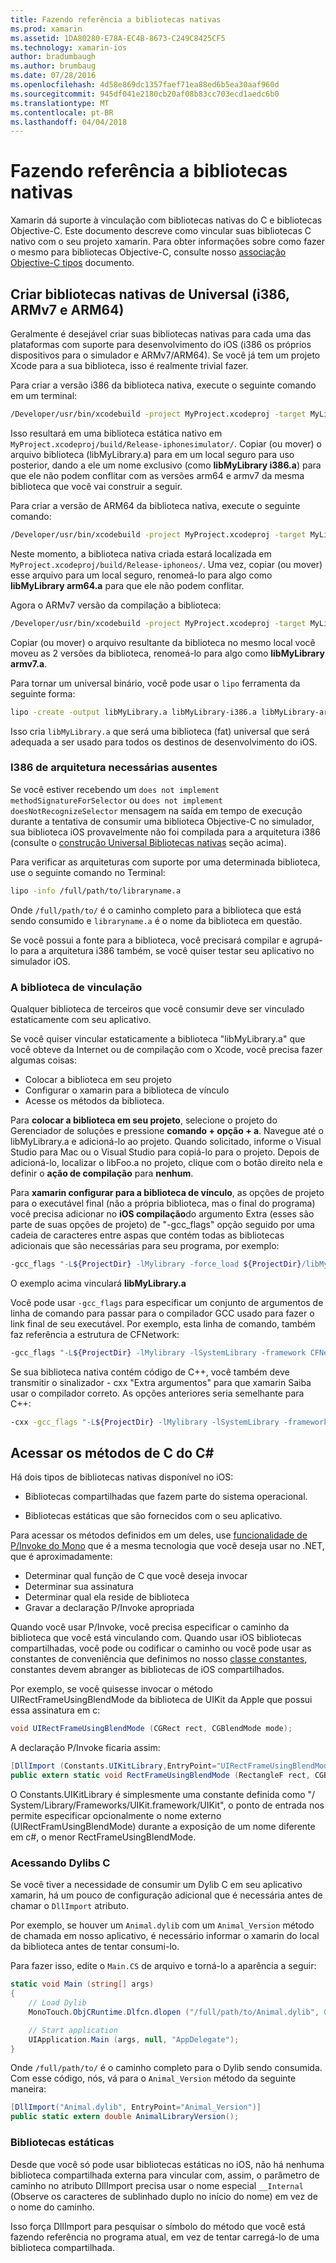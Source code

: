 ```yaml
---
title: Fazendo referência a bibliotecas nativas
ms.prod: xamarin
ms.assetid: 1DA80280-E78A-EC4B-8673-C249C8425CF5
ms.technology: xamarin-ios
author: bradumbaugh
ms.author: brumbaug
ms.date: 07/28/2016
ms.openlocfilehash: 4d58e869dc1357faef71ea88ed6b5ea30aaf960d
ms.sourcegitcommit: 945df041e2180cb20af08b83cc703ecd1aedc6b0
ms.translationtype: MT
ms.contentlocale: pt-BR
ms.lasthandoff: 04/04/2018
---
```

# <a name="referencing-native-libraries"></a>Fazendo referência a bibliotecas nativas

Xamarin dá suporte à vinculação com bibliotecas nativas do C e bibliotecas Objective-C. Este documento descreve como vincular suas bibliotecas C nativo com o seu projeto xamarin. Para obter informações sobre como fazer o mesmo para bibliotecas Objective-C, consulte nosso [associação Objective-C tipos](~/ios/platform/binding-objective-c/index.md) documento.

<a name="building_native" />

## <a name="building-universal-native-libraries-i386-armv7-and-arm64"></a>Criar bibliotecas nativas de Universal (i386, ARMv7 e ARM64)

Geralmente é desejável criar suas bibliotecas nativas para cada uma das plataformas com suporte para desenvolvimento do iOS (i386 os próprios dispositivos para o simulador e ARMv7/ARM64). Se você já tem um projeto Xcode para a sua biblioteca, isso é realmente trivial fazer.

Para criar a versão i386 da biblioteca nativa, execute o seguinte comando em um terminal:

```bash
/Developer/usr/bin/xcodebuild -project MyProject.xcodeproj -target MyLibrary -sdk iphonesimulator -arch i386 -configuration Release clean build
```

Isso resultará em uma biblioteca estática nativo em `MyProject.xcodeproj/build/Release-iphonesimulator/`. Copiar (ou mover) o arquivo biblioteca (libMyLibrary.a) para em um local seguro para uso posterior, dando a ele um nome exclusivo (como **libMyLibrary i386.a**) para que ele não podem conflitar com as versões arm64 e armv7 da mesma biblioteca que você vai construir a seguir.

Para criar a versão de ARM64 da biblioteca nativa, execute o seguinte comando:

```bash
/Developer/usr/bin/xcodebuild -project MyProject.xcodeproj -target MyLibrary -sdk iphoneos -arch arm64 -configuration Release clean build
```

Neste momento, a biblioteca nativa criada estará localizada em `MyProject.xcodeproj/build/Release-iphoneos/`. Uma vez, copiar (ou mover) esse arquivo para um local seguro, renomeá-lo para algo como **libMyLibrary arm64.a** para que ele não podem conflitar.

Agora o ARMv7 versão da compilação a biblioteca:

```bash
/Developer/usr/bin/xcodebuild -project MyProject.xcodeproj -target MyLibrary -sdk iphoneos -arch armv7 -configuration Release clean build
```

Copiar (ou mover) o arquivo resultante da biblioteca no mesmo local você moveu as 2 versões da biblioteca, renomeá-lo para algo como **libMyLibrary armv7.a**.

Para tornar um universal binário, você pode usar o `lipo` ferramenta da seguinte forma:

```bash
lipo -create -output libMyLibrary.a libMyLibrary-i386.a libMyLibrary-arm64.a libMyLibrary-armv7.a
```

Isso cria `libMyLibrary.a` que será uma biblioteca (fat) universal que será adequada a ser usado para todos os destinos de desenvolvimento do iOS.


### <a name="missing-required-architecture-i386"></a>I386 de arquitetura necessárias ausentes

Se você estiver recebendo um `does not implement methodSignatureForSelector` ou `does not implement doesNotRecognizeSelector` mensagem na saída em tempo de execução durante a tentativa de consumir uma biblioteca Objective-C no simulador, sua biblioteca iOS provavelmente não foi compilada para a arquitetura i386 (consulte o [construção Universal Bibliotecas nativas](#building_native) seção acima).

Para verificar as arquiteturas com suporte por uma determinada biblioteca, use o seguinte comando no Terminal:

```bash
lipo -info /full/path/to/libraryname.a
```

Onde `/full/path/to/` é o caminho completo para a biblioteca que está sendo consumido e `libraryname.a` é o nome da biblioteca em questão.

Se você possui a fonte para a biblioteca, você precisará compilar e agrupá-lo para a arquitetura i386 também, se você quiser testar seu aplicativo no simulador iOS.

### <a name="linking-your-library"></a>A biblioteca de vinculação

Qualquer biblioteca de terceiros que você consumir deve ser vinculado estaticamente com seu aplicativo. 

Se você quiser vincular estaticamente a biblioteca "libMyLibrary.a" que você obteve da Internet ou de compilação com o Xcode, você precisa fazer algumas coisas:

-  Colocar a biblioteca em seu projeto
-  Configurar o xamarin para a biblioteca de vínculo
-  Acesse os métodos da biblioteca.


Para **colocar a biblioteca em seu projeto**, selecione o projeto do Gerenciador de soluções e pressione **comando + opção + a**. Navegue até o libMyLibrary.a e adicioná-lo ao projeto. Quando solicitado, informe o Visual Studio para Mac ou o Visual Studio para copiá-lo para o projeto. Depois de adicioná-lo, localizar o libFoo.a no projeto, clique com o botão direito nela e definir o **ação de compilação** para **nenhum**.

Para **xamarin configurar para a biblioteca de vínculo**, as opções de projeto para o executável final (não a própria biblioteca, mas o final do programa) você precisa adicionar no **iOS compilação**do argumento Extra (esses são parte de suas opções de projeto) de "-gcc_flags" opção seguido por uma cadeia de caracteres entre aspas que contém todas as bibliotecas adicionais que são necessárias para seu programa, por exemplo:

```bash
-gcc_flags "-L${ProjectDir} -lMylibrary -force_load ${ProjectDir}/libMyLibrary.a"
```

O exemplo acima vinculará **libMyLibrary.a**

Você pode usar `-gcc_flags` para especificar um conjunto de argumentos de linha de comando para passar para o compilador GCC usado para fazer o link final de seu executável. Por exemplo, esta linha de comando, também faz referência a estrutura de CFNetwork:

```bash
-gcc_flags "-L${ProjectDir} -lMylibrary -lSystemLibrary -framework CFNetwork -force_load ${ProjectDir}/libMyLibrary.a"
```

Se sua biblioteca nativa contém código de C++, você também deve transmitir o sinalizador - cxx "Extra argumentos" para que xamarin Saiba usar o compilador correto. As opções anteriores seria semelhante para C++:

```bash
-cxx -gcc_flags "-L${ProjectDir} -lMylibrary -lSystemLibrary -framework CFNetwork -force_load ${ProjectDir}/libMyLibrary.a"
```

<a name="Accessing_C_Methods_from_C#" />

## <a name="accessing-c-methods-from-c35"></a>Acessar os métodos de C do C&#35;

Há dois tipos de bibliotecas nativas disponível no iOS:

-  Bibliotecas compartilhadas que fazem parte do sistema operacional.

-  Bibliotecas estáticas que são fornecidos com o seu aplicativo.


Para acessar os métodos definidos em um deles, use [funcionalidade de P/Invoke do Mono](http://www.mono-project.com/docs/advanced/pinvoke/) que é a mesma tecnologia que você deseja usar no .NET, que é aproximadamente:

-  Determinar qual função de C que você deseja invocar
-  Determinar sua assinatura
-  Determinar qual ela reside de biblioteca
-  Gravar a declaração P/Invoke apropriada


Quando você usar P/Invoke, você precisa especificar o caminho da biblioteca que você está vinculando com. Quando usar iOS bibliotecas compartilhadas, você pode ou codificar o caminho ou você pode usar as constantes de conveniência que definimos no nosso [classe constantes](https://developer.xamarin.com/api/type/Constants/), constantes devem abranger as bibliotecas de iOS compartilhados.

Por exemplo, se você quisesse invocar o método UIRectFrameUsingBlendMode da biblioteca de UIKit da Apple que possui essa assinatura em c:

```csharp
void UIRectFrameUsingBlendMode (CGRect rect, CGBlendMode mode);
```

A declaração P/Invoke ficaria assim:

```csharp
[DllImport (Constants.UIKitLibrary,EntryPoint="UIRectFrameUsingBlendMode")]
public extern static void RectFrameUsingBlendMode (RectangleF rect, CGBlendMode blendMode);
```

O Constants.UIKitLibrary é simplesmente uma constante definida como "/ System/Library/Frameworks/UIKit.framework/UIKit", o ponto de entrada nos permite especificar opcionalmente o nome externo (UIRectFramUsingBlendMode) durante a exposição de um nome diferente em c#, o menor RectFrameUsingBlendMode.

<a name="Accessing_C_Dylibs" />

### <a name="accessing-c-dylibs"></a>Acessando Dylibs C

Se você tiver a necessidade de consumir um Dylib C em seu aplicativo xamarin, há um pouco de configuração adicional que é necessária antes de chamar o `DllImport` atributo.

Por exemplo, se houver um `Animal.dylib` com um `Animal_Version` método de chamada em nosso aplicativo, é necessário informar o xamarin do local da biblioteca antes de tentar consumi-lo.

Para fazer isso, edite o `Main.CS` de arquivo e torná-lo a aparência a seguir:

```csharp
static void Main (string[] args)
{
    // Load Dylib
    MonoTouch.ObjCRuntime.Dlfcn.dlopen ("/full/path/to/Animal.dylib", 0);

    // Start application
    UIApplication.Main (args, null, "AppDelegate");
}
```

Onde `/full/path/to/` é o caminho completo para o Dylib sendo consumida. Com esse código, nós, vá para o `Animal_Version` método da seguinte maneira:

```csharp
[DllImport("Animal.dylib", EntryPoint="Animal_Version")]
public static extern double AnimalLibraryVersion();
```

<a name="Static_Libraries" />

### <a name="static-libraries"></a>Bibliotecas estáticas

Desde que você só pode usar bibliotecas estáticas no iOS, não há nenhuma biblioteca compartilhada externa para vincular com, assim, o parâmetro de caminho no atributo DllImport precisa usar o nome especial `__Internal` (Observe os caracteres de sublinhado duplo no início do nome) em vez de o nome do caminho.

Isso força DllImport para pesquisar o símbolo do método que você está fazendo referência no programa atual, em vez de tentar carregá-lo de uma biblioteca compartilhada.

